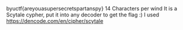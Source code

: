byuctf{areyouasupersecretspartanspy}
14 Characters per wind
It is a Scytale cypher, put it into any decoder to get the flag :) I used https://dencode.com/en/cipher/scytale
